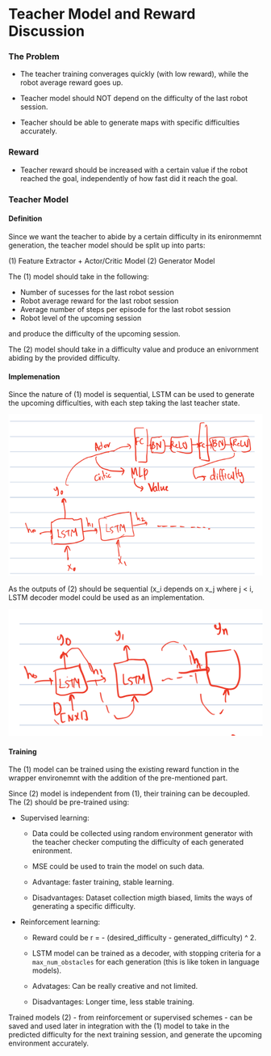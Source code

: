 # Teacher Model and Reward Discussion

### The Problem 
- The teacher training converages quickly (with low reward), while the robot average reward goes up. 

- Teacher model should NOT depend on the difficulty of the last robot session.

- Teacher should be able to generate maps with specific difficulties accurately. 

### Reward

- Teacher reward should be increased with a certain value if the robot reached the goal, independently of how fast did it reach the goal.

### Teacher Model

#### Definition
Since we want the teacher to abide by a certain difficulty in its enironmemnt generation, the teacher model should be split up into parts:

(1) Feature Extractor + Actor/Critic Model
(2) Generator Model

The (1) model should take in the following:

- Number of sucesses for the last robot session
- Robot average reward for the last robot session
- Average number of steps per episode for the last robot session
- Robot level of the upcoming session

and produce the difficulty of the upcoming session. 

The (2) model should take in a difficulty value and produce an enivornment abiding by the provided difficulty. 

#### Implemenation
Since the nature of (1) model is sequential, LSTM can be used to generate the upcoming difficulties, with each step taking the last teacher state. 

![actor/critic](./imgs/feature_extractor_architecture.png)

As the outputs of (2) should be sequential (x_i depends on x_j where j < i, LSTM decoder model could be used as an implementation.

![generator](./imgs/generator_model.png)


#### Training

The (1) model can be trained using the existing reward function in the wrapper environemnt with the addition of the pre-mentioned part. 

Since (2) model is independent from (1), their training can be decoupled. The (2) should be pre-trained using:

- Supervised learning: 
    - Data could be collected using random environment generator with the teacher checker computing the difficulty of each generated enironment. 

    - MSE could be used to train the model on such data. 
    - Advantage: faster training, stable learning.
    - Disadvantages: Dataset collection migth biased, limits the ways of generating a specific difficulty. 

- Reinforcement learning: 
    - Reward could be r = - (desired_difficulty - generated_difficulty) ^ 2.

    - LSTM model can be trained as a decoder, with stopping criteria for a `max_num_obstacles` for each generation (this is like <eos> token in language models). 

    - Advatages: Can be really creative and not limited.
    - Disadvantages: Longer time, less stable training.

Trained models (2) - from reinforcement or supervised schemes - can be saved and used later in integration with the (1) model to take in the predicted difficulty for the next training session, and generate the upcoming environment accurately. 